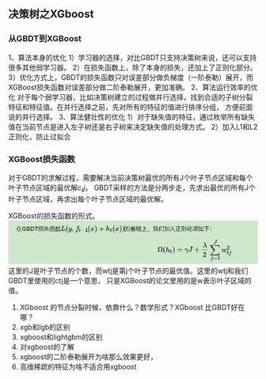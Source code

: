 ## 决策树之XGboost

### 从GBDT到XGBoost
1、算法本身的优化
	1）学习器的选择，对比GBDT只支持决策树来说，还可以支持很多其他弱学习器。
	2）在损失函数上，除了本身的损失，还加上了正则化部分。
	3）优化方式上，GBDT的损失函数只对误差部分做负梯度（一阶泰勒）展开，而XGBoost损失函数对误差部分做二阶泰勒展开，更加准确。
2、算法运行效率的优化
	对于每个弱学习器，比如决策树建立的过程做并行选择，找到合适的子树分裂特征和特征值。在并行选择之前，先对所有的特征的值进行排序分组，
	方便前面说的并行选择。
3、算法健壮性的优化
	1）对于缺失值的特征，通过枚举所有缺失值在当前节点是进入左子树还是右子树来决定缺失值的处理方式。
	2）加入L1和L2正则化，防止过拟合

### XGBoost损失函数
对于GBDT的求解过程，需要解决当前决策树最优的所有J个叶子节点区域和每个叶子节点区域的最优解$c_tj$。
GBDT采样的方法是分两步走，先求出最优的所有J个叶子节点区域，再求出每个叶子节点区域的最优解。

XGBoost的损失函数的形式。
![](XGboost_files/1.jpg)
这里的J是叶子节点的个数，而wtj是第j个叶子节点的最优值。这里的wtj和我们GBDT里使用的ctj是一个意思，
只是XGBoost的论文里用的是w表示叶子区域的值。

1. XGboost 的节点分裂时候，依靠什么？数学形式？XGboost 比GBDT好在哪？
2. xgb和lgb的区别
3. xgboost和lightgbm的区别
4. 对xgboost的了解
5. xgboost的二阶泰勒展开为啥那么效果更好，
6. 高维稀疏的特征为啥不适合用xgboost
